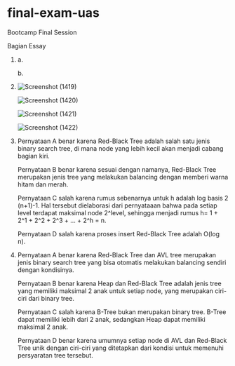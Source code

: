 # final-exam-uas
Bootcamp Final Session


Bagian Essay



1. a. 
   
   b.



2. ![Screenshot (1419)](https://user-images.githubusercontent.com/88886593/148524114-13669df7-fed8-4f0c-a3b0-62db4802377c.png)

   ![Screenshot (1420)](https://user-images.githubusercontent.com/88886593/148524191-e4ae76b9-a0cc-4abc-a986-0cbdaaa2e995.png)

   ![Screenshot (1421)](https://user-images.githubusercontent.com/88886593/148524215-8e6821f1-ac49-4d70-b35e-8f19f685a7a1.png)

   ![Screenshot (1422)](https://user-images.githubusercontent.com/88886593/148524353-b5b9ed9a-6a1b-44ec-b63b-636b2813066d.png)



3. Pernyataan A benar karena Red-Black Tree adalah salah satu jenis binary search tree, di mana node yang lebih kecil akan menjadi cabang bagian kiri.

   Pernyataan B benar karena sesuai dengan namanya, Red-Black Tree merupakan jenis tree yang melakukan balancing dengan memberi warna hitam dan merah.

   Pernyataan C salah karena rumus sebenarnya untuk h adalah log basis 2 (n+1)-1. Hal tersebut dielaborasi dari pernyataaan bahwa pada setiap level terdapat maksimal node 2^level,    sehingga menjadi rumus h= 1 + 2^1 + 2^2 + 2^3 + ... + 2^h = n.
   
   Pernyataan D salah karena proses insert Red-Black Tree adalah O(log n).
   
   
   
4. Pernyataan A benar karena Red-Black Tree dan AVL tree merupakan jenis binary search tree yang bisa otomatis melakukan balancing sendiri dengan kondisinya.

   Pernyataan B benar karena Heap dan Red-Black Tree adalah jenis tree yang memiliki maksimal 2 anak untuk setiap node, yang merupakan ciri-ciri dari binary tree.
   
   Pernyataan C salah karena B-Tree bukan merupakan binary tree. B-Tree dapat memiliki lebih dari 2 anak, sedangkan Heap dapat memiliki maksimal 2 anak.
   
   Pernyataan D benar karena umumnya setiap node di AVL dan Red-Black Tree unik dengan ciri-ciri yang ditetapkan dari kondisi untuk memenuhi persyaratan tree tersebut.

